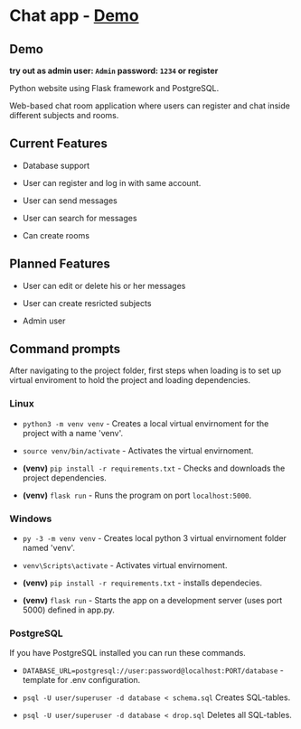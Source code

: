 # Chat app - [Demo](https://chat404-web.herokuapp.com)

## Demo

**try out as admin user: `Admin` password: `1234` or register**

Python website using Flask framework and PostgreSQL.

Web-based chat room application where users can register and chat inside different subjects and rooms.

## Current Features

* Database support

* User can register and log in with same account.

* User can send messages

* User can search for messages

* Can create rooms

## Planned Features

* User can edit or delete his or her messages

* User can create resricted subjects

* Admin user

## Command prompts

After navigating to the project folder, first steps when loading is to set up virtual enviroment to hold the project and loading dependencies.

### Linux

* `python3 -m venv venv` - Creates a local  virtual envirnoment for the project with a name 'venv'.

* `source venv/bin/activate` - Activates the virtual envirnoment.

* **(venv)** `pip install -r requirements.txt` - Checks and downloads the project dependencies.

* **(venv)** `flask run` - Runs the program on port `localhost:5000`.

### Windows

* `py -3 -m venv venv` - Creates local python 3 virtual envirnoment folder named 'venv'.

* `venv\Scripts\activate` - Activates virtual envirnoment.

* **(venv)** `pip install -r requirements.txt` - installs dependecies.

* **(venv)** `flask run` - Starts the app on a development server (uses port 5000) defined in app.py.


### PostgreSQL

If you have PostgreSQL installed you can run these commands.


* `DATABASE_URL=postgresql://user:password@localhost:PORT/database` - template for .env configuration.

* `psql -U user/superuser -d database < schema.sql` Creates SQL-tables.

* `psql -U user/superuser -d database < drop.sql` Deletes all SQL-tables.

